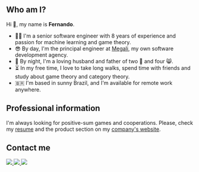 ## Who am I?

Hi 👋, my name is **Fernando**.

- 👨‍💻 I'm a senior software engineer with 8 years of experience and passion for machine learning and game theory.
- 😎 By day, I'm the principal engineer at [Megali](https://megali.co.uk), my own software development agency.
- 🌃 By night, I'm a loving husband and father of two 🐶 and four 😸.
- ⏳ In my free time, I love to take long walks, spend time with friends and study about game theory and category theory.
- 🇧🇷 I'm based in sunny Brazil, and I'm available for remote work anywhere.

## Professional information

I'm always looking for positive-sum games and cooperations. Please, check my [resume](https://fernando.megali.co.uk) and the product section on my [company's website](https://megali.co.uk).

## Contact me

<a href="mailto:fernando.canteruccio@gmail.com">
  <img src="https://img.shields.io/badge/Gmail-D14836?style=for-the-badge&logo=gmail&logoColor=white" />
</a>

<a href="https://www.linkedin.com/in/fernando-canteruccio">
  <img src="https://img.shields.io/badge/LinkedIn-0077B5?style=for-the-badge&logo=linkedin&logoColor=white" />
</a>

<a href="https://discord.gg/W7w9K72N">
  <img src="https://img.shields.io/badge/Discord-7289DA?style=for-the-badge&logo=discord&logoColor=white" />
</a>
